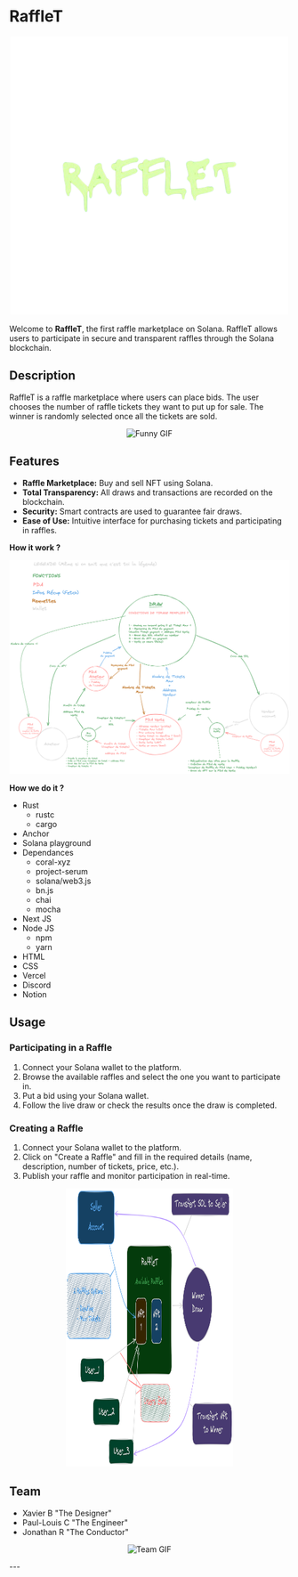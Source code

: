 # RaffleT

<p align="center">
  <img src="https://github.com/RisMouZ/RaffleT/blob/main/images/Rafflet_logo_no_back.png" alt="RaffleT Logo">
</p>

Welcome to **RaffleT**, the first raffle marketplace on Solana. RaffleT allows users to participate in secure and transparent raffles through the Solana blockchain.

## Description

RaffleT is a raffle marketplace where users can place bids. 
The user chooses the number of raffle tickets they want to put up for sale. The winner is randomly selected once all the tickets are sold.

<p align="center">
  <img src="https://i.giphy.com/media/v1.Y2lkPTc5MGI3NjExbnJvcWZuODN1d3JraGc0bDRlb3U1d3B0cmxqM3p5NzFmd21uMTNqYSZlcD12MV9pbnRlcm5hbF9naWZfYnlfaWQmY3Q9Zw/2dgL47e8NwHT5aiLI3/giphy.gif" alt="Funny GIF" width="200" height="200">
</p>


## Features

- **Raffle Marketplace:** Buy and sell NFT using Solana.
- **Total Transparency:** All draws and transactions are recorded on the blockchain.
- **Security:** Smart contracts are used to guarantee fair draws.
- **Ease of Use:** Intuitive interface for purchasing tickets and participating in raffles.

**How it work ?**

<p align="center">
  <img src="https://github.com/RisMouZ/RaffleT/blob/main/images/mecanism_sombre.png" alt="mecanism">
</p>

**How we do it ?**
+ Rust
  - rustc
  - cargo
+ Anchor
+ Solana playground
+ Dependances
  - coral-xyz
  - project-serum
  - solana/web3.js
  - bn.js
  - chai
  - mocha
+ Next JS
+ Node JS
  - npm
  - yarn
+ HTML
+ CSS
+ Vercel
+ Discord
+ Notion

## Usage

### Participating in a Raffle

1. Connect your Solana wallet to the platform.
2. Browse the available raffles and select the one you want to participate in.
3. Put a bid using your Solana wallet.
4. Follow the live draw or check the results once the draw is completed.

### Creating a Raffle

1. Connect your Solana wallet to the platform.
2. Click on "Create a Raffle" and fill in the required details (name, description, number of tickets, price, etc.).
3. Publish your raffle and monitor participation in real-time.

<p align="center">
  <img src="https://github.com/RisMouZ/RaffleT/blob/main/images/transfert_sombre.png" alt="transfert" width="300" height="500">
</p>

## Team
- Xavier B "The Designer"
- Paul-Louis C "The Engineer"
- Jonathan R "The Conductor"

<p align="center">
  <img src="https://i.giphy.com/media/v1.Y2lkPTc5MGI3NjExOGxzc2ZndjU0NDdpdWtnb3lqMXVoYjByMDdidjgwMWo4dXY4OTR2dSZlcD12MV9pbnRlcm5hbF9naWZfYnlfaWQmY3Q9Zw/13kajTax0GCg0g/giphy.gif" alt="Team GIF" width="200" height="200">
</p>
---

